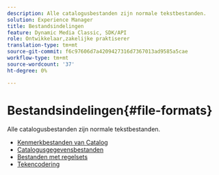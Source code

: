 ```yaml
---
description: Alle catalogusbestanden zijn normale tekstbestanden.
solution: Experience Manager
title: Bestandsindelingen
feature: Dynamic Media Classic, SDK/API
role: Ontwikkelaar,zakelijke praktiserer
translation-type: tm+mt
source-git-commit: f6c97606d7a4209427316d7367013ad9585a5cae
workflow-type: tm+mt
source-wordcount: '37'
ht-degree: 0%

---
```



# Bestandsindelingen{#file-formats}

Alle catalogusbestanden zijn normale tekstbestanden.

* [Kenmerkbestanden van Catalog](r-catalog-attribute-files.md)
* [Catalogusgegevensbestanden](r-catalog-data-files.md)
* [Bestanden met regelsets](r-rule-set-files.md)
* [Tekencodering](r-is-cat-character-encoding.md)
